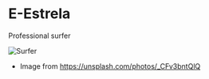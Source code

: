 # E-Estrela

Professional surfer

![Surfer](./images/surger.jpg)

- Image from <https://unsplash.com/photos/_CFv3bntQlQ>

